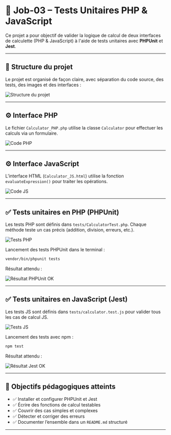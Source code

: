 # 🧪 Job-03 – Tests Unitaires PHP & JavaScript

Ce projet a pour objectif de valider la logique de calcul de deux interfaces de calculette (PHP & JavaScript) à l'aide de tests unitaires avec **PHPUnit** et **Jest**.

---

## 📁 Structure du projet

Le projet est organisé de façon claire, avec séparation du code source, des tests, des images et des interfaces :

![Structure du projet](images/arborescence.png)

---

## ⚙️ Interface PHP

Le fichier `Calculator_PHP.php` utilise la classe `Calculator` pour effectuer les calculs via un formulaire.

![Code PHP](images/calculator-php.png)

---

## ⚙️ Interface JavaScript

L’interface HTML (`Calculator_JS.html`) utilise la fonction `evaluateExpression()` pour traiter les opérations.

![Code JS](images/calculator-js.png)

---

## ✅ Tests unitaires en PHP (PHPUnit)

Les tests PHP sont définis dans `tests/CalculatorTest.php`. Chaque méthode teste un cas précis (addition, division, erreurs, etc.).

![Tests PHP](images/test-php.png)

Lancement des tests PHPUnit dans le terminal :

```bash
vendor/bin/phpunit tests
```

Résultat attendu :

![Résultat PHPUnit OK](images/test-php-success.png)

---

## ✅ Tests unitaires en JavaScript (Jest)

Les tests JS sont définis dans `tests/calculator.test.js` pour valider tous les cas de calcul JS.

![Tests JS](images/test-js.png)

Lancement des tests avec npm :

```bash
npm test
```

Résultat attendu :

![Résultat Jest OK](images/test-js-success.png)

---

## 🎯 Objectifs pédagogiques atteints

- ✅ Installer et configurer PHPUnit et Jest
- ✅ Écrire des fonctions de calcul testables
- ✅ Couvrir des cas simples et complexes
- ✅ Détecter et corriger des erreurs
- ✅ Documenter l’ensemble dans un `README.md` structuré

---

